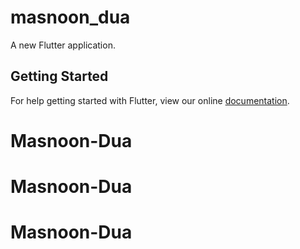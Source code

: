 # masnoon_dua

A new Flutter application.

## Getting Started

For help getting started with Flutter, view our online
[documentation](https://flutter.io/).
# Masnoon-Dua
# Masnoon-Dua
# Masnoon-Dua
